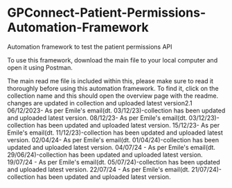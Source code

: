 # GPConnect-Patient-Permissions-Automation-Framework
Automation framework to test the patient permissions API

To use this framework, download the main file to your local computer and open it using Postman.

The main read me file is included within this, please make sure to read it thoroughly before using this automation framework. To find it, click on the collection name and this should open the overview page with the readme.
changes are updated in collection and uploaded latest version2.1
06/12/2023- As per Emile's email(dt. 03/12/23)-collection has been updated and uploaded latest version.
08/12/23- As per Emile's email(dt. 03/12/23)-collection has been updated and uploaded latest version.
15/12/23- As per Emile's email(dt. 11/12/23)-collection has been updated and uploaded latest version.
02/04/24- As per Emile's email(dt. 01/04/24)-collection has been updated and uploaded latest version.
04/07/24 - As per Emile's email(dt. 29/06/24)-collection has been updated and uploaded latest version.
19/07/24 - As per Emile's email(dt. 05/07/24)-collection has been updated and uploaded latest version.
22/07/24 - As per Emile's email(dt. 21/07/24)-collection has been updated and uploaded latest version.
